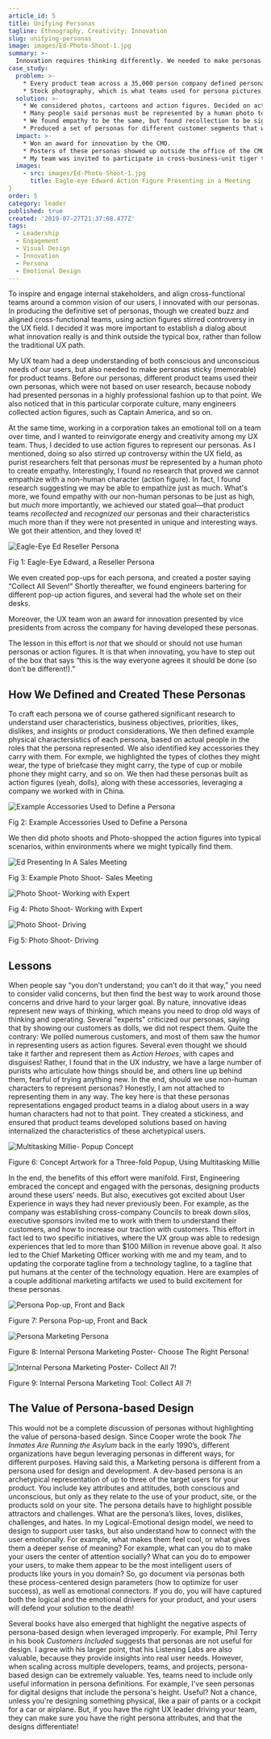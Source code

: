 ```yaml
---
article_id: 5
title: Unifying Personas
tagline: Ethnography, Creativity; Innovation
slug: unifying-personas
image: images/Ed-Photo-Shoot-1.jpg
summary: >-
  Innovation requires thinking differently. We needed to make personas sticky (memorable) and create a buzz. Our action figures stirred controversy, got people talking, and got engineers and senior executives on our side.
case_study:
  problem: >-
    * Every product team across a 35,000 person company defined personas differently.
    * Stock photography, which is what teams used for persona pictures, was forgettable.
  solution: >-
    * We considered photos, cartoons and action figures. Decided on action figures.
    * Many people said personas must be represented by a human photo to create empathy. We found no research that proved we cannot empathize with a non-human character (action figure).
    * We found empathy to be the same, but found recollection to be significantly higher.
    * Produced a set of personas for different customer segments that were used for many years.
  impact: >-
    * Won an award for innovation by the CMO.
    * Posters of these personas showed up outside the office of the CMO and several Senior VPs, with a sign “get to know your users!”
    * My team was invited to participate in cross-business-unit tiger teams to solve challenges.
  images:
    - src: images/Ed-Photo-Shoot-1.jpg
      title: Eagle-eye Edward Action Figure Presenting in a Meeting
}
order: 5
category: leader
published: true
created: '2019-07-27T21:37:08.477Z'
tags:
  - Leadership
  - Engagement
  - Visual Design
  - Innovation
  - Persona
  - Emotional Design
---
```

To inspire and engage internal stakeholders, and align cross-functional teams around a common vision of our users, I innovated with our personas. In producing the definitive set of personas, though we created buzz and aligned cross-functional teams, using action figures stirred controversy in the UX field. I decided it was more important to establish a dialog about what innovation really is and think outside the typical box, rather than follow the traditional UX path.

My UX team had a deep understanding of both conscious and unconscious needs of our users, but also needed to make personas sticky (memorable) for product teams. Before our personas, different product teams used their own personas, which were not based on user research, because nobody had presented personas in a highly professional fashion up to that point. We also noticed that in this particular corporate culture, many engineers collected action figures, such as Captain America, and so on.

At the same time, working in a corporation takes an emotional toll on a team over time, and I wanted to reinvigorate energy and creativity among my UX team. Thus, I decided to use action figures to represent our personas. As I mentioned, doing so also stirred up controversy within the UX field, as purist researchers felt that personas _must_ be represented by a human photo to create empathy. Interestingly, I found no research that proved we cannot empathize with a non-human character (action figure). In fact, I found research suggesting we may be able to empathize just as much. What's more, we found empathy with our non-human personas to be just as high, but _much_ more importantly, we achieved our stated goal—that product teams _recollected_ and _recognized_ our personas and their characteristics much more than if they were not presented in unique and interesting ways. We got their attention, and they loved it!

![Eagle-Eye Ed Reseller Persona](/images/EagleEyeEd.jpg)

Fig 1: Eagle-Eye Edward, a Reseller Persona

We even created pop-ups for each persona, and created a poster saying “Collect All Seven!” Shortly thereafter, we found engineers bartering for different pop-up action figures, and several had the whole set on their desks.

Moreover, the UX team won an award for innovation presented by vice presidents from across the company for having developed these personas.

The lesson in this effort is _not_ that we should or should not use human personas or action figures. It is that when innovating, you have to step out of the box that says “this is the way everyone agrees it should be done (so don’t be different!).”

How We Defined and Created These Personas
-----------------------------------------

To craft each persona we of course gathered significant research to understand user characteristics, business objectives, priorities, likes, dislikes, and insights or product considerations. We then defined example physical charactersistics of each persona, based on actual people in the roles that the persona represented. We also identified key accessories they carry with them. For exmple, we highlighted the types of clothes they might wear, the type of briefcase they might carry, the type of cup or mobile phone they might carry, and so on. We then had these personas built as action figures (yeah, dolls), along with these accessories, leveraging a company we worked with in China.

![Example Accessories Used to Define a Persona](/images/Ed-Accessories.png)

Fig 2: Example Accessories Used to Define a Persona

We then did photo shoots and Photo-shopped the action figures into typical scenarios, within environments where we might typically find them.

![Ed Presenting In A Sales Meeting](/images/Ed-Photo-Shoot-1.png)

Fig 3: Example Photo Shoot- Sales Meeting

![Photo Shoot- Working with Expert](/images/Ed-Photo-Shoot-2.png)

Fig 4: Photo Shoot- Working with Expert

![Photo Shoot- Driving](/images/Ed-Driving.png)

Fig 5: Photo Shoot- Driving

Lessons
-------

When people say “you don’t understand; you can’t do it that way,” you need to consider valid concerns, but then find the best way to work around those concerns and drive hard to your larger goal. By nature, innovative ideas represent new ways of thinking, which means you need to drop old ways of thinking and operating. Several "experts" criticized our personas, saying that by showing our customers as dolls, we did not respect them. Quite the contrary: We polled numerous customers, and most of them saw the humor in representing users as action figures. Several even thought we should take it farther and represent them as _Action Heroes_, with capes and disguises! Rather, I found that in the UX industry, we have a large number of purists who articulate how things should be, and others line up behind them, fearful of trying anything new. In the end, should we use non-human characters to represent personas? Honestly, I am not attached to representing them in any way. The key here is that these personas representations engaged product teams in a dialog about users in a way human characters had not to that point. They created a stickiness, and ensured that product teams developed solutions based on having internalized the characteristics of these archetypical users.

![Multitasking Millie- Popup Concept](/images/Millie-Horiz-Popup.jpg)

Figure 6: Concept Artwork for a Three-fold Popup, Using Multitasking Millie

In the end, the benefits of this effort were manifold. First, Engineering embraced the concept and engaged with the personas, designing products around these users’ needs. But also, executives got excited about User Experience in ways they had never previously been. For example, as the company was establishing cross-company Councils to break down silos, executive sponsors invited me to work with them to understand their customers, and how to increase our traction with customers. This effort in fact led to two specific initiatives, where the UX group was able to redesign experiences that led to more than $100 Million in revenue above goal. It also led to the Chief Marketing Officer working with me and my team, and to updating the corporate tagline from a technology tagline, to a tagline that put humans at the center of the technology equation. Here are examples of a couple additional marketing artifacts we used to build excitement for these personas.

![Persona Pop-up, Front and Back](/images/Millie-Front-n-Back.jpg)

Figure 7: Persona Pop-up, Front and Back

![Persona Marketing Persona](/images/Personas-Sumry-Postr.jpg)

Figure 8: Internal Persona Marketing Poster- Choose The Right Persona!

![Internal Persona Marketing Poster- Collect All 7!](/images/Collect-all-7_0.jpg)

Figure 9: Internal Persona Marketing Tool: Collect All 7!

The Value of Persona-based Design
---------------------------------

This would not be a complete discussion of personas without highlighting the value of persona-based design. Since Cooper wrote the book _The Inmates Are Running the Asylum_ back in the early 1990’s, different organizations have begun leveraging personas in different ways, for different purposes. Having said this, a Marketing persona is different from a persona used for design and development. A dev-based persona is an archetypical representation of up to three of the target users for your product. You include key attributes and attitudes, both conscious and unconscious, but only as they relate to the use of your product, site, or the products sold on your site. The persona details have to highlight possible attractors and challenges. What are the persona’s likes, loves, dislikes, challenges, and hates. In my Logical-Emotional design model, we need to design to support user tasks, but also understand how to connect with the user emotionally. For example, what makes them feel cool, or what gives them a deeper sense of meaning? For example, what can you do to make your users the center of attention socially? What can you do to empower your users, to make them appear to be the most intelligent users of products like yours in you domain? So, go document via personas both these process-centered design parameters (how to optimize for user success), as well as emotional connectors. If you do, you will have captured both the logical and the emotional drivers for your product, and your users will defend your solution to the death!

Several books have also emerged that highlight the negative aspects of persona-based design when leveraged improperly. For example, Phil Terry in his book _Customers Included_ suggests that personas are not useful for design. I agree with his larger point, that his Listening Labs are also valuable, because they provide insights into real user needs. However, when scaling across multiple developers, teams, and projects, persona-based design can be extremely valuable. Yes, teams need to include only useful information in persona definitions. For example, I've seen personas for digital designs that include the persona's height. Useful? Not a chance, unless you're designing something physical, like a pair of pants or a cockpit for a car or airplane. But, if you have the right UX leader driving your team, they can make sure you have the right persona attributes, and that the designs differentiate!